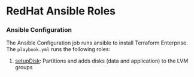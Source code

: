 <!--BOF-->
# RedHat Ansible Roles

### Ansible Configuration

The Ansible Configuration job runs ansible to install Terraform Enterprise. The `playbook.yml` runs the following roles:

1. [setupDisk](./roles/setupDisk/):  Partitions and adds disks (data and application) to the LVM groups

<!--EOF-->